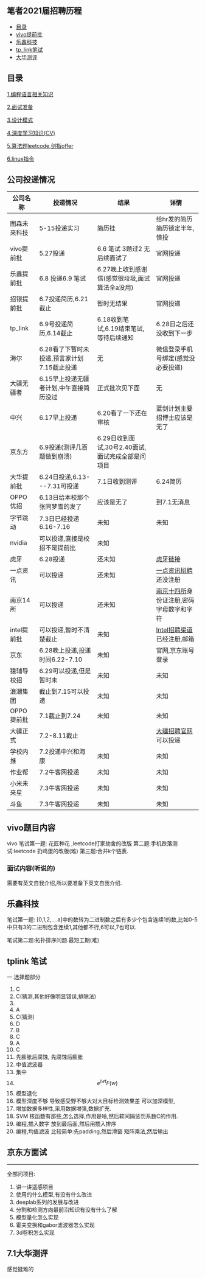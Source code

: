 ## 笔者2021届招聘历程

<!-- TOC -->
  
  - [目录](#目录)
  - [vivo提前批](#vivo题目内容)
  - [乐鑫科技](#乐鑫科技)
  - [tp_link笔试](#tplink-笔试)
  - [大华测评](#7.1大华测评)



## 目录


[1.编程语言相关知识](../2021届秋招/编程语言知识相关/)

[2.面试准备](../2021届秋招/面试准备/)

[3.设计模式](../2021届秋招/设计模式/)

[4.深度学习知识(CV)](../2021届秋招/deeplearning_note/)

[5.算法题leetcode,剑指offer](../2021届秋招/leetcode/)

[6.linux指令](../2021届秋招/linux指令集/linux常用指令.md)

## 公司投递情况

公司名称            | 投递情况          |结果          |     详情 |
|---------|----------------|----------------|------------|
图森未来科技   |5-15投递实习   | 简历挂|给hr发的简历简历锁定半年,慎投|
vivo提前批        |5.27投递 | 6.6 笔试 3题过2 无后续面试了|官网投递
乐鑫提前批       |6.8 投递6.9 笔试 | 6.27晚上收到感谢信(感觉很垃圾,面试算法全a没用)|  官网投递
招银提前批       |  6.7投递简历,6.21截止| 暂时无结果|官网投递
tp_link              | 6.9号投递简历,6.14截止|  6.18收到笔试,6.19结束笔试,等待后续通知| 6.28日之后还没收到下一步|
海尔                    |    6.28看了下暂时未投递,预言家计划7.15截止投递|   无|微信登录手机号绑定(感觉没必要投递)
大疆无疆者      |   6.15早上投递无疆者计划,中午直接简历没过|正式批次见下面|无
中兴                    | 6.17早上投递     |6.20看了一下还在审核|蓝剑计划主要招博士应该是无了
京东方                | 6.9投递(测评几百题做到崩溃)|6.29日收到面试,30号2.40面试,面试完成全部是问项目||
大华提前批      | 6.24日投递,6.13---7.31可投递|7.1日收到测评|6.24简历
OPPO优招       | 6.13日给本校那个张同梦雪的发了|应该是无了|到7.1无消息
字节跳动          |7.3日已经投递 6.16-7.16     |未知|未知|
nvidia               |可以投递,直接是校招不是提前批|未知|
虎牙                   |6.28投递|还未知|[虎牙链接](https://www.nowcoder.com/discuss/443161?from=21tqp)|
一点资讯          |可以投递|还未知|[一点资讯招聘](http://www.hotjob.cn/wt/yidian/web/index/campus)还没注册|
南京14所         |可以投递|还未知|[南京十四所](http://hr.nriet.com/Pages/Job/Jobs.aspx)身份证注册,密码字母数字和字符|
intel提前批      |  可以投递,暂时不清楚截止| 未知|[Intel招聘渠道](https://chinacampus.jobs.intel.com/intel/position/index?recruitmentType=CAMPUSRECRUITMENT)已经注册,邮箱|
京东                    |6.28晚上投递,投递时间6.22-7.10|未知|官网,京东账号登录|
猿辅导校招       |6.29可以投递,但是暂时未|未知|未知|
浪潮集团           |截止到7.15可以投递|未知|未知|
OPPO提前批   |7.1截止到7.24|未知|未知|
大疆正式          |7.2-8.11截止||[大疆招聘官网](https://we.dji.com/zh-CN/campus/recruitment)可以投递|未知|
学校内推|7.2投递中兴和海康|未知|未知
作业帮 |7.2牛客网投递|未知|未知|
小米未来星|7.3牛客网投递|未知|未知|
斗鱼   |7.3牛客网投递|未知|未知|

## vivo题目内容
vivo 笔试第一题: 花匠种花 ,leetcode打家劫舍的改版
第二题:手机跌落测试:leetcode 扔鸡蛋的改版(难)
第三题:合并k个链表.
### 面试内容(听说的)
需要有英文自我介绍,所以要准备下英文自我介绍.



## 乐鑫科技
笔试第一题:
[0,1,2,....a]中的数转为二进制数之后有多少个包含连续1的数,比如0-5中只有3的二进制包含连续1,其他都不行,6可以,7也可以.

笔试第二题:拓扑排序问题.最短工期(难)

## tplink 笔试
一.选择题部分

1. C
2. C(猜测,其他好像明显错误,排除法)
3. 
4. A
5. C(猜测)
6. D
7. B
8. C
9. A
10. C
11. 先膨胀后腐蚀,  先腐蚀后膨胀
12. 中值滤波器
13. 集中
14. $$ e^{jwt}F(w) $$
15.  模型退化
16.  模型深度不够 导致感受野不够大对大目标检测效果差
    可以加深模型,
17. 增加数据多样性,采用数据增强,数据扩充.
18. SVM 核函数有那些,怎么选择,作用是啥,然后软间隔惩罚系数C的作用.
19. 编程,插入数字  放到最后面,然后用插入排序
20. 编程,均值滤波  比较简单:先padding,然后滑窗 矩阵乘法,然后输出



## 京东方面试
----------------------------------------------
全部问项目:

1. 讲一讲遥感项目
2. 使用的什么模型,有没有什么改进
3. deeplab系列的发展与改进
4. 分割和检测方向最前沿知识有没有什么了解
5. 模型量化怎么实现
6. 霍夫变换和gabor滤波器怎么实现
7. 3d卷积怎么实现

## 7.1大华测评

感觉挺难的
   





